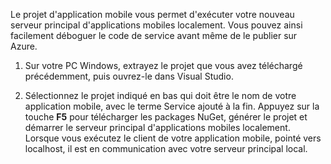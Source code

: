 

Le projet d'application mobile vous permet d'exécuter votre nouveau serveur principal d'applications mobiles localement. Vous pouvez ainsi facilement déboguer le code de service avant même de le publier sur Azure.

1. Sur votre PC Windows, extrayez le projet que vous avez téléchargé précédemment, puis ouvrez-le dans Visual Studio.

2. Sélectionnez le projet indiqué en bas qui doit être le nom de votre application mobile, avec le terme Service ajouté à la fin. Appuyez sur la touche **F5** pour télécharger les packages NuGet, générer le projet et démarrer le serveur principal d'applications mobiles localement. Lorsque vous exécutez le client de votre application mobile, pointé vers localhost, il est en communication avec votre serveur principal local.

<!---HONumber=62-->